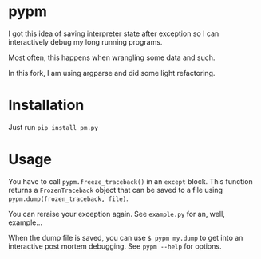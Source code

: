 # pypm
I got this idea of saving interpreter state after exception
so I can interactively debug my long running programs.

Most often, this happens when wrangling some data and such.

In this fork, I am using argparse and did some light refactoring.

# Installation

Just run `pip install pm.py`

# Usage
You have to call `pypm.freeze_traceback()` in an `except` block.
This function returns a `FrozenTraceback` object that can be
saved to a file using `pypm.dump(frozen_traceback, file)`.

You can reraise your exception again. See `example.py` for
an, well, example...

When the dump file is saved, you can use `$ pypm my.dump`
to get into an interactive post mortem debugging. See
`pypm --help` for options.
